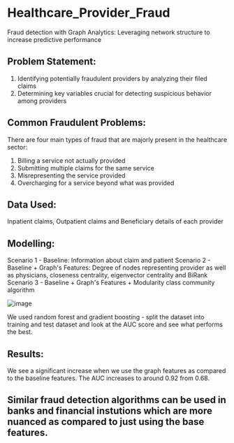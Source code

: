 # Healthcare_Provider_Fraud
Fraud detection with Graph Analytics: Leveraging network structure to increase predictive performance

## Problem Statement:
1. Identifying potentially fraudulent providers by analyzing their filed claims
2. Determining key variables crucial for detecting suspicious behavior among providers

## Common Fraudulent Problems:
There are four main types of fraud that are majorly present in the healthcare sector:
1. Billing a service not actually provided
2. Submitting multiple claims for the same service
3. Misrepresenting the service provided
4. Overcharging for a service beyond what was provided

## Data Used:
Inpatient claims, Outpatient claims and Beneficiary details of each provider

## Modelling:
Scenario 1 - Baseline: Information about claim and patient
Scenario 2 - Baseline + Graph's Features: Degree of nodes representing provider as well as physicians, closeness centrality, eigenvector centrality and BiRank
Scenario 3 - Baseline + Graph's Features + Modularity class community algorithm

![image](https://github.com/meghavi1610/Healthcare_Provider_Fraud/assets/56384838/a78dac6a-d2c9-4c78-afa6-f1f5000139b4)


We used random forest and gradient boosting - split the dataset into training and test dataset and look at the AUC score and see what performs the best.

## Results:
We see a significant increase when we use the graph features as compared to the baseline features. The AUC increases to around 0.92 from 0.68.

## Similar fraud detection algorithms can be used in banks and financial instutions which are more nuanced as compared to just using the base features.
